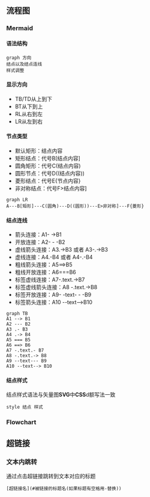 





## 流程图

### Mermaid

#### 语法结构

```
graph 方向
结点以及结点连线
样式调整
```

#### 显示方向

- TB/TD从上到下
- BT从下到上
- RL从右到左
- LR从左到右

#### 节点类型

- 默认矩形：结点内容
- 矩形结点：代号B[结点内容]
- 圆角矩形：代号C(结点内容)
- 圆形节点：代号D((结点内容))
- 菱形结点：代号E{节点内容}
- 非对称结点：代号F>结点内容]

```mermaid
graph LR
A---B[矩形]---C(圆角)---D((圆形))---E>非对称]---F{菱形}

```

#### 结点连线

- 箭头连接：A1- ->B1
- 开放连接：A2- - -B2
- 虚线箭头连接：A3.->B3 或者 A3-.->B3
- 虚线连接：A4.-B4 或者 A4-.-B4
- 粗线箭头连接：A5==>B5
- 粗线开放连接：A6===B6
- 标签虚线连接：A7-.text.->B7
- 标签虚线箭头连接：A8 -.text.->B8
- 标签开放连接：A9- -text- - -B9
- 标签箭头连接：A10 --text-->B10

```mermaid
graph TB
A1 --> B1
A2 --- B2
A3 .- B3
A4 .-> B4
A5 === B5
A6 ==> B6
A7 -.text.- B7
A8 -.text.-> B8
A9 --text--- B9
A10 --text--> B10
```

#### 结点样式

结点样式语法与矢量图**SVG**中**CSS**d额写法一致

```
style 结点 样式
```

### Flowchart



## 超链接

### 文本内跳转

通过点击超链接跳转到文本对应的标题

```
[超链接名](#被链接的标题名(如果标题有空格用-替换))
```

